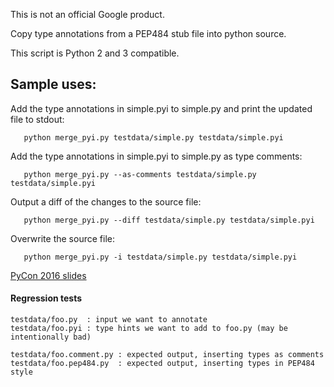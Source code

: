 This is not an official Google product.

Copy type annotations from a PEP484 stub file into python source.

This script is Python 2 and 3 compatible.

## Sample uses:

Add the type annotations in simple.pyi to simple.py and print the updated file
to stdout:

       python merge_pyi.py testdata/simple.py testdata/simple.pyi

Add the type annotations in simple.pyi to simple.py as type comments:

       python merge_pyi.py --as-comments testdata/simple.py testdata/simple.pyi

Output a diff of the changes to the source file:

       python merge_pyi.py --diff testdata/simple.py testdata/simple.pyi

Overwrite the source file:

       python merge_pyi.py -i testdata/simple.py testdata/simple.pyi

[PyCon 2016 slides](https://docs.google.com/a/google.com/presentation/d/1S3Pa-6ogG-yNcQpbU-JrhiFEHNtw_8laF1svOekuYOI/pub?start=false&loop=false&delayms=3000)

#### Regression tests

```
testdata/foo.py  : input we want to annotate
testdata/foo.pyi : type hints we want to add to foo.py (may be intentionally bad)

testdata/foo.comment.py : expected output, inserting types as comments
testdata/foo.pep484.py  : expected output, inserting types in PEP484 style
```
